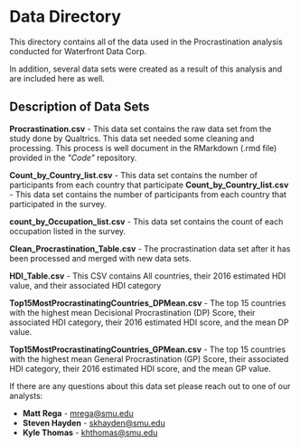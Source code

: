 # Data Directory

This directory contains all of the data used in the Procrastination analysis conducted for  Waterfront Data Corp.

In addition, several data sets were created as a result of this analysis and are included here as well.

## Description of Data Sets
**Procrastination.csv** - This data set contains the raw data set from the study done by Qualtrics. This data set needed
some cleaning and processing. This process is well document in the RMarkdown (.rmd file) provided in the _"Code"_ repository.

**Count_by_Country_list.csv** - This data set contains the number of participants from each country that participate
**Count_by_Country_list.csv** - This data set contains the number of participants from each country that participated in the survey.

**count_by_Occupation_list.csv** - This data set contains the count of each occupation listed in the survey.

**Clean_Procrastination_Table.csv** - The procrastination data set after it has been processed and merged with new data sets.

**HDI_Table.csv** - This CSV contains All countries, their 2016 estimated HDI value, and their associated HDI category

**Top15MostProcrastinatingCountries_DPMean.csv** - The top 15 countries with the highest mean Decisional Procrastination (DP) Score, 
their associated HDI category, their 2016 estimated HDI score, and the mean DP value.

**Top15MostProcrastinatingCountries_GPMean.csv** - The top 15 countries with the highest mean General Procrastination (GP) Score, 
their associated HDI category, their 2016 estimated HDI score, and the mean GP value.

If there are any questions about this data set please reach out to one of our analysts:

* **Matt Rega** - mrega@smu.edu
* **Steven Hayden** - skhayden@smu.edu
* **Kyle Thomas** - khthomas@smu.edu